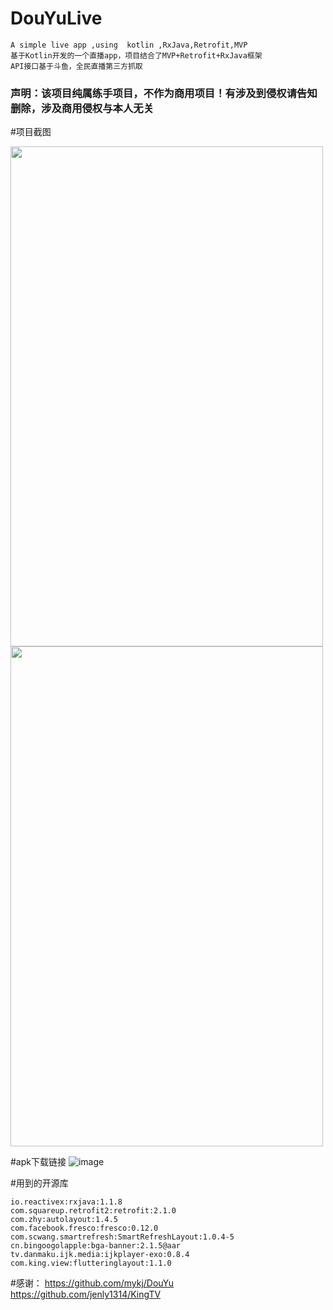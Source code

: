 # DouYuLive
```
A simple live app ,using  kotlin ,RxJava,Retrofit,MVP
基于Kotlin开发的一个直播app，项目结合了MVP+Retrofit+RxJava框架
API接口基于斗鱼，全民直播第三方抓取
```

### 声明：该项目纯属练手项目，不作为商用项目！有涉及到侵权请告知删除，涉及商用侵权与本人无关

#项目截图
<div aligin="center">
  <img src="https://github.com/YouriZhang/imagefolder/blob/master/10DB68A474B42FA2BE8A0411C757240F.jpg" width="500" height="800"/>
   <img src="https://github.com/YouriZhang/imagefolder/blob/master/AC55F88268BD894DDAF91DA485572958.jpg" width="500" height="800"/>
</div>  


#apk下载链接
![image](https://github.com/YouriZhang/imagefolder/blob/master/1111.jpg)


#用到的开源库
```
io.reactivex:rxjava:1.1.8
com.squareup.retrofit2:retrofit:2.1.0
com.zhy:autolayout:1.4.5
com.facebook.fresco:fresco:0.12.0
com.scwang.smartrefresh:SmartRefreshLayout:1.0.4-5
cn.bingoogolapple:bga-banner:2.1.5@aar
tv.danmaku.ijk.media:ijkplayer-exo:0.8.4
com.king.view:flutteringlayout:1.1.0
```

#感谢：
https://github.com/mykj/DouYu
https://github.com/jenly1314/KingTV
